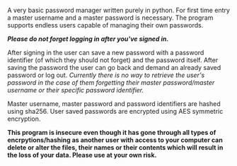 A very basic password manager written purely in python. For first time entry a master username and a master password is necessary. The program supports endless users capable of managing their own passwords. 

__*Please do not forget logging in after you've signed in.*__

After signing in the user can save a new password with a password identifier (of which they should not forget) and the password itself. After saving the password the user can go back and demand an already saved password or log out. _Currently there is no way to retrieve the user's password in the case of them forgetting their master password/master username or their specific password identifier._

Master username, master password and password identifiers are hashed using sha256. User saved passwords are encrypted using AES symmetric encryption.  

__This program is insecure even though it has gone through all types of encrpytions/hashing as another user with access to your computer can delete or alter the files, their names or their contents which will result in the loss of your data. Please use at your own risk.__
